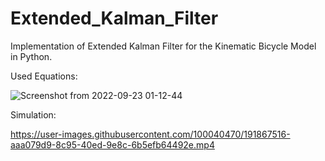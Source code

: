 # Extended_Kalman_Filter
Implementation of Extended Kalman Filter for the Kinematic Bicycle Model in Python. 

Used Equations:

![Screenshot from 2022-09-23 01-12-44](https://user-images.githubusercontent.com/100040470/191867291-ab16db99-59f1-430b-bcb8-18c388c4dff0.png)


Simulation:

https://user-images.githubusercontent.com/100040470/191867516-aaa079d9-8c95-40ed-9e8c-6b5efb64492e.mp4

